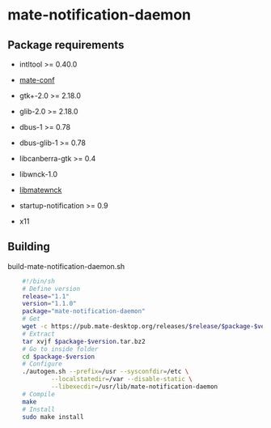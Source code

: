 # mate-notification-daemon

## Package requirements

  * intltool >= 0.40.0

  * [mate-conf](./mate-conf)

  * gtk+-2.0 >= 2.18.0

  * glib-2.0 >= 2.18.0

  * dbus-1 >= 0.78

  * dbus-glib-1 >= 0.78

  * libcanberra-gtk >= 0.4

  * libwnck-1.0

  * [libmatewnck](./libmatewnck)

  * startup-notification >= 0.9

  * x11

## Building

build-mate-notification-daemon.sh

```bash
    #!/bin/sh
    # Define version
    release="1.1"
    version="1.1.0"
    package="mate-notification-daemon"
    # Get
    wget -c https://pub.mate-desktop.org/releases/$release/$package-$version.tar.bz2
    # Extract
    tar xvjf $package-$version.tar.bz2
    # Go to inside folder
    cd $package-$version
    # Configure
    ./autogen.sh --prefix=/usr --sysconfdir=/etc \
            --localstatedir=/var --disable-static \
            --libexecdir=/usr/lib/mate-notification-daemon
    # Compile
    make
    # Install
    sudo make install
```

